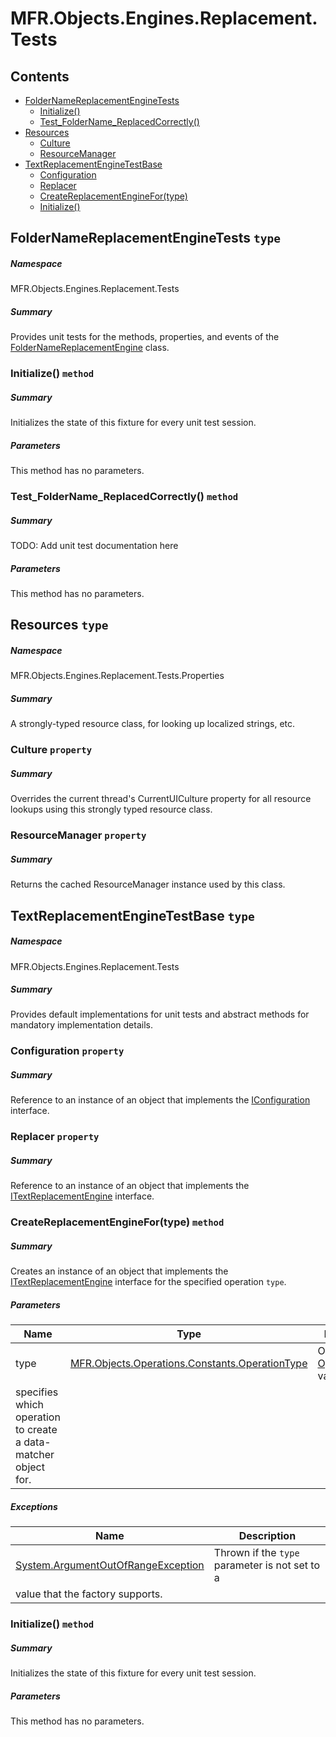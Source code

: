 <a name='assembly'></a>
# MFR.Objects.Engines.Replacement.Tests

## Contents

- [FolderNameReplacementEngineTests](#T-MFR-Objects-Engines-Replacement-Tests-FolderNameReplacementEngineTests 'MFR.Objects.Engines.Replacement.Tests.FolderNameReplacementEngineTests')
  - [Initialize()](#M-MFR-Objects-Engines-Replacement-Tests-FolderNameReplacementEngineTests-Initialize 'MFR.Objects.Engines.Replacement.Tests.FolderNameReplacementEngineTests.Initialize')
  - [Test_FolderName_ReplacedCorrectly()](#M-MFR-Objects-Engines-Replacement-Tests-FolderNameReplacementEngineTests-Test_FolderName_ReplacedCorrectly 'MFR.Objects.Engines.Replacement.Tests.FolderNameReplacementEngineTests.Test_FolderName_ReplacedCorrectly')
- [Resources](#T-MFR-Objects-Engines-Replacement-Tests-Properties-Resources 'MFR.Objects.Engines.Replacement.Tests.Properties.Resources')
  - [Culture](#P-MFR-Objects-Engines-Replacement-Tests-Properties-Resources-Culture 'MFR.Objects.Engines.Replacement.Tests.Properties.Resources.Culture')
  - [ResourceManager](#P-MFR-Objects-Engines-Replacement-Tests-Properties-Resources-ResourceManager 'MFR.Objects.Engines.Replacement.Tests.Properties.Resources.ResourceManager')
- [TextReplacementEngineTestBase](#T-MFR-Objects-Engines-Replacement-Tests-TextReplacementEngineTestBase 'MFR.Objects.Engines.Replacement.Tests.TextReplacementEngineTestBase')
  - [Configuration](#P-MFR-Objects-Engines-Replacement-Tests-TextReplacementEngineTestBase-Configuration 'MFR.Objects.Engines.Replacement.Tests.TextReplacementEngineTestBase.Configuration')
  - [Replacer](#P-MFR-Objects-Engines-Replacement-Tests-TextReplacementEngineTestBase-Replacer 'MFR.Objects.Engines.Replacement.Tests.TextReplacementEngineTestBase.Replacer')
  - [CreateReplacementEngineFor(type)](#M-MFR-Objects-Engines-Replacement-Tests-TextReplacementEngineTestBase-CreateReplacementEngineFor-MFR-Objects-Operations-Constants-OperationType- 'MFR.Objects.Engines.Replacement.Tests.TextReplacementEngineTestBase.CreateReplacementEngineFor(MFR.Objects.Operations.Constants.OperationType)')
  - [Initialize()](#M-MFR-Objects-Engines-Replacement-Tests-TextReplacementEngineTestBase-Initialize 'MFR.Objects.Engines.Replacement.Tests.TextReplacementEngineTestBase.Initialize')

<a name='T-MFR-Objects-Engines-Replacement-Tests-FolderNameReplacementEngineTests'></a>
## FolderNameReplacementEngineTests `type`

##### Namespace

MFR.Objects.Engines.Replacement.Tests

##### Summary

Provides unit tests for the methods, properties, and events of the
[FolderNameReplacementEngine](#T-MFR-Objects-FolderNameReplacementEngine 'MFR.Objects.FolderNameReplacementEngine')
class.

<a name='M-MFR-Objects-Engines-Replacement-Tests-FolderNameReplacementEngineTests-Initialize'></a>
### Initialize() `method`

##### Summary

Initializes the state of this fixture for every unit test session.

##### Parameters

This method has no parameters.

<a name='M-MFR-Objects-Engines-Replacement-Tests-FolderNameReplacementEngineTests-Test_FolderName_ReplacedCorrectly'></a>
### Test_FolderName_ReplacedCorrectly() `method`

##### Summary

TODO: Add unit test documentation here

##### Parameters

This method has no parameters.

<a name='T-MFR-Objects-Engines-Replacement-Tests-Properties-Resources'></a>
## Resources `type`

##### Namespace

MFR.Objects.Engines.Replacement.Tests.Properties

##### Summary

A strongly-typed resource class, for looking up localized strings, etc.

<a name='P-MFR-Objects-Engines-Replacement-Tests-Properties-Resources-Culture'></a>
### Culture `property`

##### Summary

Overrides the current thread's CurrentUICulture property for all
  resource lookups using this strongly typed resource class.

<a name='P-MFR-Objects-Engines-Replacement-Tests-Properties-Resources-ResourceManager'></a>
### ResourceManager `property`

##### Summary

Returns the cached ResourceManager instance used by this class.

<a name='T-MFR-Objects-Engines-Replacement-Tests-TextReplacementEngineTestBase'></a>
## TextReplacementEngineTestBase `type`

##### Namespace

MFR.Objects.Engines.Replacement.Tests

##### Summary

Provides default implementations for unit tests and abstract methods for
mandatory implementation details.

<a name='P-MFR-Objects-Engines-Replacement-Tests-TextReplacementEngineTestBase-Configuration'></a>
### Configuration `property`

##### Summary

Reference to an instance of an object that implements the
[IConfiguration](#T-MFR-Objects-IConfiguration 'MFR.Objects.IConfiguration')
interface.

<a name='P-MFR-Objects-Engines-Replacement-Tests-TextReplacementEngineTestBase-Replacer'></a>
### Replacer `property`

##### Summary

Reference to an instance of an object that implements the
[ITextReplacementEngine](#T-MFR-Objects-ITextReplacementEngine 'MFR.Objects.ITextReplacementEngine')
interface.

<a name='M-MFR-Objects-Engines-Replacement-Tests-TextReplacementEngineTestBase-CreateReplacementEngineFor-MFR-Objects-Operations-Constants-OperationType-'></a>
### CreateReplacementEngineFor(type) `method`

##### Summary

Creates an instance of an object that implements the
[ITextReplacementEngine](#T-MFR-Objects-ITextReplacementEngine 'MFR.Objects.ITextReplacementEngine')
interface for the
specified operation `type`.

##### Parameters

| Name | Type | Description |
| ---- | ---- | ----------- |
| type | [MFR.Objects.Operations.Constants.OperationType](#T-MFR-Objects-Operations-Constants-OperationType 'MFR.Objects.Operations.Constants.OperationType') | One of the [OperationType](#T-MFR-Objects-OperationType 'MFR.Objects.OperationType') values that
specifies which operation to create a data-matcher object for. |

##### Exceptions

| Name | Description |
| ---- | ----------- |
| [System.ArgumentOutOfRangeException](http://msdn.microsoft.com/query/dev14.query?appId=Dev14IDEF1&l=EN-US&k=k:System.ArgumentOutOfRangeException 'System.ArgumentOutOfRangeException') | Thrown if the `type` parameter is not set to a
value that the factory supports. |

<a name='M-MFR-Objects-Engines-Replacement-Tests-TextReplacementEngineTestBase-Initialize'></a>
### Initialize() `method`

##### Summary

Initializes the state of this fixture for every unit test session.

##### Parameters

This method has no parameters.
